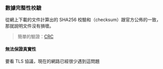 ### 數據完整性校驗

從網上下載的文件計算出的 SHA256 校驗和（checksum）跟官方公佈的一致，那就說明文件沒有損壞。

> 簡單的驗證：[CRC](演算法/CRC.md)


#### 無法保證真實性
要看 TLS 協議，現在的網路已經很少遇到這問題